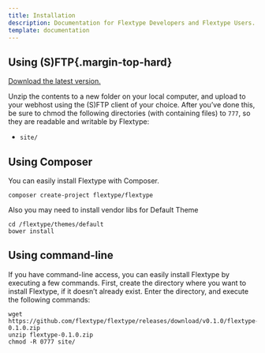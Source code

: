 ```yaml
---
title: Installation
description: Documentation for Flextype Developers and Flextype Users.
template: documentation
---
```


## Using (S)FTP{.margin-top-hard}

[Download the latest version.](http://Flextype.org/download)  

Unzip the contents to a new folder on your local computer, and upload to your webhost using the (S)FTP client of your choice. After you’ve done this, be sure to chmod the following directories (with containing files) to `777`, so they are readable and writable by Flextype:  
* `site/`


## Using Composer

You can easily install Flextype with Composer.

```
composer create-project flextype/flextype
```

Also you may need to install vendor libs for Default Theme
```
cd /flextype/themes/default  
bower install
```


## Using command-line

If you have command-line access, you can easily install Flextype by executing a few commands. First, create the directory where you want to install Flextype, if it doesn’t already exist. Enter the directory, and execute the following commands:  

```
wget https://github.com/flextype/flextype/releases/download/v0.1.0/flextype-0.1.0.zip
unzip flextype-0.1.0.zip
chmod -R 0777 site/
```
